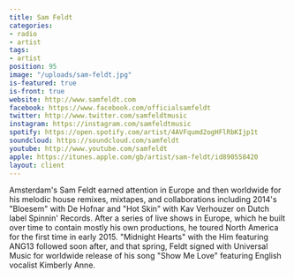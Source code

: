 ```yaml
---
title: Sam Feldt
categories:
- radio
- artist
tags:
- artist
position: 95
image: "/uploads/sam-feldt.jpg"
is-featured: true
is-front: true
website: http://www.samfeldt.com
facebook: https://www.facebook.com/officialsamfeldt
twitter: http://www.twitter.com/samfeldtmusic
instagram: https://instagram.com/samfeldtmusic
spotify: https://open.spotify.com/artist/4AVFqumd2ogHFlRbKIjp1t
soundcloud: https://soundcloud.com/samfeldt
youtube: http://www.youtube.com/samfeldt
apple: https://itunes.apple.com/gb/artist/sam-feldt/id890558420
layout: client
---
```


Amsterdam's Sam Feldt earned attention in Europe and then worldwide for his melodic house remixes, mixtapes, and collaborations including 2014's "Bloesem" with De Hofnar and "Hot Skin" with Kav Verhouzer on Dutch label Spinnin' Records. After a series of live shows in Europe, which he built over time to contain mostly his own productions, he toured North America for the first time in early 2015. "Midnight Hearts" with the Him featuring ANG13 followed soon after, and that spring, Feldt signed with Universal Music for worldwide release of his song "Show Me Love" featuring English vocalist Kimberly Anne.